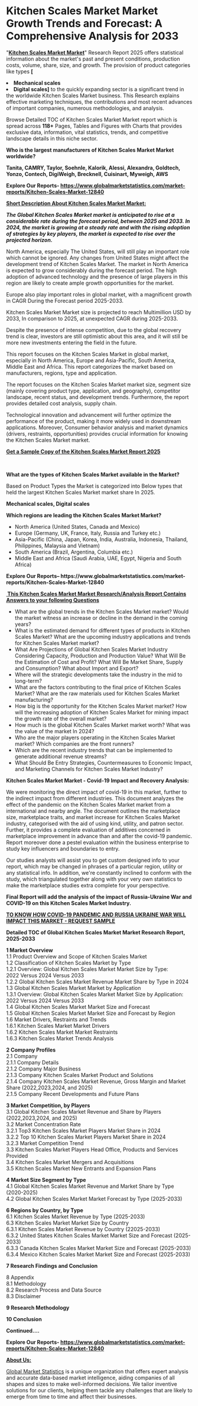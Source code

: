 <H1>Kitchen Scales Market Market Growth Trends and Forecast: A Comprehensive Analysis for 2033</H1><p>"<strong><a href="https://www.globalmarketstatistics.com/market-reports/Kitchen-Scales-Market-12840">Kitchen Scales Market Market</a></strong>" Research Report 2025 offers statistical information about the market's past and present conditions, production costs, volume, share, size, and growth. The provision of product categories like types&nbsp;<strong>[<li>Mechanical scales<li>Digital scales]</strong>&nbsp;to the quickly expanding sector is a significant trend in the worldwide Kitchen Scales Market business. This Research explains effective marketing techniques, the contributions and most recent advances of important companies, numerous methodologies, and analysis.</p><p>Browse Detailed TOC of Kitchen Scales Market Market report which is spread across&nbsp;<strong>118+</strong>&nbsp;Pages, Tables and Figures with Charts that provides exclusive data, information, vital statistics, trends, and competitive landscape details in this niche sector.</p><p><strong>Who is the largest manufacturers of Kitchen Scales Market Market worldwide?</strong></p><p><strong>Tanita, CAMRY, Taylor, Soehnle, Kalorik, Alessi, Alexandra, Goldtech, Yonzo, Contech, DigiWeigh, Brecknell, Cuisinart, Myweigh, AWS</strong></p><p><strong>Explore Our Reports-&nbsp;<a href="https://www.globalmarketstatistics.com/market-reports/Kitchen-Scales-Market-12840">https://www.globalmarketstatistics.com/market-reports/Kitchen-Scales-Market-12840</a></strong></p><p><strong><u>Short Description About Kitchen Scales Market Market:</u></strong></p><p><strong><em>The Global Kitchen Scales Market market is anticipated to rise at a considerable rate during the forecast period, between 2025 and 2033. In 2024, the market is growing at a steady rate and with the rising adoption of strategies by key players, the market is expected to rise over the projected horizon.</em></strong></p><p>North America, especially The United States, will still play an important role which cannot be ignored. Any changes from United States might affect the development trend of Kitchen Scales Market. The market in North America is expected to grow considerably during the forecast period. The high adoption of advanced technology and the presence of large players in this region are likely to create ample growth opportunities for the market.</p><p>Europe also play important roles in global market, with a magnificent growth in CAGR During the Forecast period 2025-2033.</p><p>Kitchen Scales Market Market size is projected to reach Multimillion USD by 2033, In comparison to 2025, at unexpected CAGR during 2025-2033.</p><p>Despite the presence of intense competition, due to the global recovery trend is clear, investors are still optimistic about this area, and it will still be more new investments entering the field in the future.</p><p>This report focuses on the Kitchen Scales Market in global market, especially in North America, Europe and Asia-Pacific, South America, Middle East and Africa. This report categorizes the market based on manufacturers, regions, type and application.</p><p>The report focuses on the Kitchen Scales Market market size, segment size (mainly covering product type, application, and geography), competitor landscape, recent status, and development trends. Furthermore, the report provides detailed cost analysis, supply chain.</p><p>Technological innovation and advancement will further optimize the performance of the product, making it more widely used in downstream applications. Moreover, Consumer behavior analysis and market dynamics (drivers, restraints, opportunities) provides crucial information for knowing the Kitchen Scales Market market.</p><p><strong><u>Get a Sample Copy of the Kitchen Scales Market Report 2025</u></strong></p><p>&nbsp;</p><p><strong>What are the types of Kitchen Scales Market available in the Market?</strong></p><p>Based on Product Types the Market is categorized into Below types that held the largest Kitchen Scales Market market share In 2025.</p><p><strong>Mechanical scales, Digital scales</strong></p><p><strong>Which regions are leading the Kitchen Scales Market Market?</strong></p><ul><li>North America (United States, Canada and Mexico)</li><li>Europe (Germany, UK, France, Italy, Russia and Turkey etc.)</li><li>Asia-Pacific (China, Japan, Korea, India, Australia, Indonesia, Thailand, Philippines, Malaysia and Vietnam)</li><li>South America (Brazil, Argentina, Columbia etc.)</li><li>Middle East and Africa (Saudi Arabia, UAE, Egypt, Nigeria and South Africa)</li></ul><p><strong>Explore Our Reports&ndash;&nbsp;https://www.globalmarketstatistics.com/market-reports/Kitchen-Scales-Market-12840</strong></p><p><strong><u>&nbsp;This Kitchen Scales Market Market Research/Analysis Report Contains Answers to your following Questions</u></strong></p><ul><li>What are the global trends in the Kitchen Scales Market market? Would the market witness an increase or decline in the demand in the coming years?</li><li>What is the estimated demand for different types of products in Kitchen Scales Market? What are the upcoming industry applications and trends for Kitchen Scales Market market?</li><li>What Are Projections of Global Kitchen Scales Market Industry Considering Capacity, Production and Production Value? What Will Be the Estimation of Cost and Profit? What Will Be Market Share, Supply and Consumption? What about Import and Export?</li><li>Where will the strategic developments take the industry in the mid to long-term?</li><li>What are the factors contributing to the final price of Kitchen Scales Market? What are the raw materials used for Kitchen Scales Market manufacturing?</li><li>How big is the opportunity for the Kitchen Scales Market market? How will the increasing adoption of Kitchen Scales Market for mining impact the growth rate of the overall market?</li><li>How much is the global Kitchen Scales Market market worth? What was the value of the market In 2024?</li><li>Who are the major players operating in the Kitchen Scales Market market? Which companies are the front runners?</li><li>Which are the recent industry trends that can be implemented to generate additional revenue streams?</li><li>What Should Be Entry Strategies, Countermeasures to Economic Impact, and Marketing Channels for Kitchen Scales Market Industry?</li></ul><p><strong>Kitchen Scales Market Market - Covid-19 Impact and Recovery Analysis:</strong></p><p>We were monitoring the direct impact of covid-19 in this market, further to the indirect impact from different industries. This document analyzes the effect of the pandemic on the Kitchen Scales Market market from a international and nearby angle. The document outlines the marketplace size, marketplace traits, and market increase for Kitchen Scales Market industry, categorised with the aid of using kind, utility, and patron sector. Further, it provides a complete evaluation of additives concerned in marketplace improvement in advance than and after the covid-19 pandemic. Report moreover done a pestel evaluation within the business enterprise to study key influencers and boundaries to entry.</p><p>Our studies analysts will assist you to get custom designed info to your report, which may be changed in phrases of a particular region, utility or any statistical info. In addition, we're constantly inclined to conform with the study, which triangulated together along with your very own statistics to make the marketplace studies extra complete for your perspective.</p><p><strong>Final Report will add the analysis of the impact of Russia-Ukraine War and COVID-19 on this Kitchen Scales Market Industry.</strong></p><p><strong><u><a href="https://www.globalmarketstatistics.com/market-reports/Kitchen-Scales-Market-12840">TO KNOW HOW COVID-19 PANDEMIC AND RUSSIA UKRAINE WAR WILL IMPACT THIS MARKET - REQUEST SAMPLE</a></u></strong></p><p><strong>Detailed TOC of Global Kitchen Scales Market Market Research Report, 2025-2033</strong></p><p><strong>1 Market Overview</strong><br /> 1.1 Product Overview and Scope of Kitchen Scales Market<br /> 1.2 Classification of Kitchen Scales Market by Type<br /> 1.2.1 Overview: Global Kitchen Scales Market Market Size by Type: 2022&nbsp;Versus 2024 Versus 2033<br /> 1.2.2 Global Kitchen Scales Market Revenue Market Share by Type in 2024<br /> 1.3 Global Kitchen Scales Market Market by Application<br /> 1.3.1 Overview: Global Kitchen Scales Market Market Size by Application: 2022&nbsp;Versus 2024 Versus 2033<br /> 1.4 Global Kitchen Scales Market Market Size and Forecast<br /> 1.5 Global Kitchen Scales Market Market Size and Forecast by Region<br /> 1.6 Market Drivers, Restraints and Trends<br /> 1.6.1 Kitchen Scales Market Market Drivers<br /> 1.6.2 Kitchen Scales Market Market Restraints<br /> 1.6.3 Kitchen Scales Market Trends Analysis</p><p><strong>2 Company Profiles</strong><br /> 2.1 Company<br /> 2.1.1 Company Details<br /> 2.1.2 Company Major Business<br /> 2.1.3 Company Kitchen Scales Market Product and Solutions<br /> 2.1.4 Company Kitchen Scales Market Revenue, Gross Margin and Market Share (2022,2023,2024, and 2025)<br /> 2.1.5 Company Recent Developments and Future Plans</p><p><strong>3 Market Competition, by Players</strong><br /> 3.1 Global Kitchen Scales Market Revenue and Share by Players (2022,2023,2024, and 2025)<br /> 3.2 Market Concentration Rate<br /> 3.2.1 Top3 Kitchen Scales Market Players Market Share in 2024<br /> 3.2.2 Top 10 Kitchen Scales Market Players Market Share in 2024<br /> 3.2.3 Market Competition Trend<br /> 3.3 Kitchen Scales Market Players Head Office, Products and Services Provided<br /> 3.4 Kitchen Scales Market Mergers and Acquisitions<br /> 3.5 Kitchen Scales Market New Entrants and Expansion Plans</p><p><strong>4 Market Size Segment by Type</strong><br /> 4.1 Global Kitchen Scales Market Revenue and Market Share by Type (2020-2025)<br /> 4.2 Global Kitchen Scales Market Market Forecast by Type (2025-2033)</p><p><strong>6 Regions by Country, by Type</strong><br /> 6.1 Kitchen Scales Market Revenue by Type (2025-2033)<br /> 6.3 Kitchen Scales Market Market Size by Country<br /> 6.3.1 Kitchen Scales Market Revenue by Country (22025-2033)<br /> 6.3.2 United States Kitchen Scales Market Market Size and Forecast (2025-2033)<br /> 6.3.3 Canada Kitchen Scales Market Market Size and Forecast (2025-2033)<br /> 6.3.4 Mexico Kitchen Scales Market Market Size and Forecast (2025-2033)</p><p><strong>7 Research Findings and Conclusion</strong></p><p>8 Appendix<br /> 8.1 Methodology<br /> 8.2 Research Process and Data Source<br /> 8.3 Disclaimer</p><p><strong>9 Research Methodology</strong></p><p><strong>10 Conclusion</strong></p><p><strong>Continued&hellip;.</strong></p><p><strong>Explore Our Reports-&nbsp;<a href="https://www.globalmarketstatistics.com/market-reports/Kitchen-Scales-Market-12840">https://www.globalmarketstatistics.com/market-reports/Kitchen-Scales-Market-12840</a></strong></p><p><strong><u>About Us:</u></strong></p><p><a href="https://www.globalmarketstatistics.com/">Global Market Statistics</a> is a unique organization that offers expert analysis and accurate data-based market intelligence, aiding companies of all shapes and sizes to make well-informed decisions. We tailor inventive solutions for our clients, helping them tackle any challenges that are likely to emerge from time to time and affect their businesses.</p><p>&nbsp;</p>
